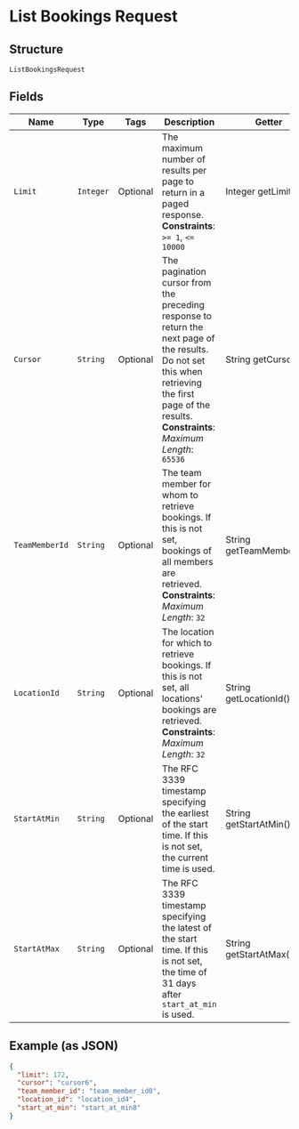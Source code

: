 
# List Bookings Request

## Structure

`ListBookingsRequest`

## Fields

| Name | Type | Tags | Description | Getter |
|  --- | --- | --- | --- | --- |
| `Limit` | `Integer` | Optional | The maximum number of results per page to return in a paged response.<br>**Constraints**: `>= 1`, `<= 10000` | Integer getLimit() |
| `Cursor` | `String` | Optional | The pagination cursor from the preceding response to return the next page of the results. Do not set this when retrieving the first page of the results.<br>**Constraints**: *Maximum Length*: `65536` | String getCursor() |
| `TeamMemberId` | `String` | Optional | The team member for whom to retrieve bookings. If this is not set, bookings of all members are retrieved.<br>**Constraints**: *Maximum Length*: `32` | String getTeamMemberId() |
| `LocationId` | `String` | Optional | The location for which to retrieve bookings. If this is not set, all locations' bookings are retrieved.<br>**Constraints**: *Maximum Length*: `32` | String getLocationId() |
| `StartAtMin` | `String` | Optional | The RFC 3339 timestamp specifying the earliest of the start time. If this is not set, the current time is used. | String getStartAtMin() |
| `StartAtMax` | `String` | Optional | The RFC 3339 timestamp specifying the latest of the start time. If this is not set, the time of 31 days after `start_at_min` is used. | String getStartAtMax() |

## Example (as JSON)

```json
{
  "limit": 172,
  "cursor": "cursor6",
  "team_member_id": "team_member_id0",
  "location_id": "location_id4",
  "start_at_min": "start_at_min8"
}
```

